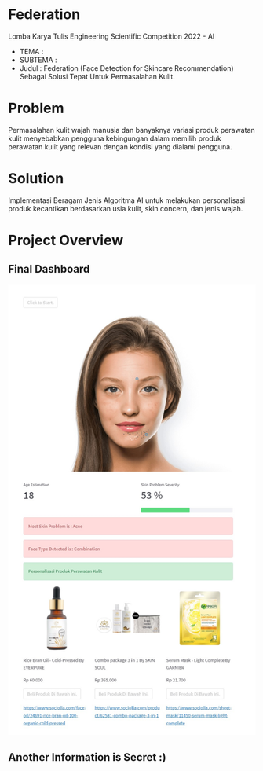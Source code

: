 # Federation
Lomba Karya Tulis Engineering Scientific Competition 2022 - AI
- TEMA : 
- SUBTEMA : 
- Judul : Federation (Face Detection for Skincare Recommendation) Sebagai Solusi Tepat Untuk Permasalahan Kulit.

# Problem
Permasalahan kulit wajah manusia dan banyaknya variasi produk perawatan kulit menyebabkan pengguna kebingungan dalam memilih produk perawatan kulit yang relevan dengan kondisi yang dialami pengguna.

# Solution
Implementasi Beragam Jenis Algoritma AI untuk melakukan personalisasi produk kecantikan berdasarkan usia kulit, skin concern, dan jenis wajah.

# Project Overview
## Final Dashboard 
![](https://raw.githubusercontent.com/NnA301023/Federation/main/static/dashboard.jpg)

## Another Information is Secret :)
